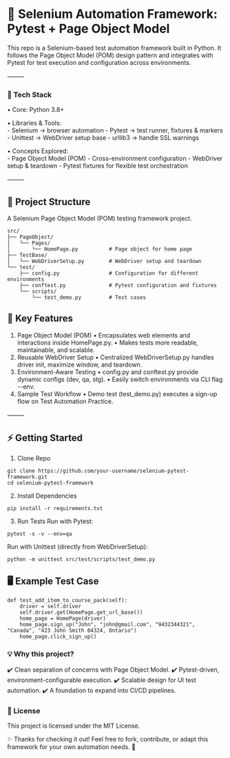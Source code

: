 # 🧪 Selenium Automation Framework: Pytest + Page Object Model

This repo is a Selenium-based test automation framework built in Python.
It follows the Page Object Model (POM) design pattern and integrates with Pytest for test execution and configuration across environments.

⸻

### 🚀 Tech Stack  
• Core: Python 3.8+

• Libraries & Tools:  
	- Selenium → browser automation
	- Pytest → test runner, fixtures & markers
	- Unittest → WebDriver setup base
	- urllib3 → handle SSL warnings
	
• Concepts Explored:  
	- Page Object Model (POM)
	- Cross-environment configuration
	- WebDriver setup & teardown
	- Pytest fixtures for flexible test orchestration

⸻

## 📂 Project Structure

A Selenium Page Object Model (POM) testing framework project.

```
src/
├── PageObject/
│   └── Pages/
│       └── HomePage.py          # Page object for home page
├── TestBase/
│   └── WebDriverSetup.py        # WebDriver setup and teardown
└── test/
    ├── config.py                # Configuration for different environments
    ├── conftest.py              # Pytest configuration and fixtures
    └── scripts/
        └── test_demo.py         # Test cases
```

## 🔑 Key Features
1.	Page Object Model (POM)
	•	Encapsulates web elements and interactions inside HomePage.py.
	•	Makes tests more readable, maintainable, and scalable.
2.	Reusable WebDriver Setup
	•	Centralized WebDriverSetup.py handles driver init, maximize window, and teardown.
3.	Environment-Aware Testing
	•	config.py and conftest.py provide dynamic configs (dev, qa, stg).
	•	Easily switch environments via CLI flag --env.
4.	Sample Test Workflow
	•	Demo test (test_demo.py) executes a sign-up flow on Test Automation Practice.

⸻

## ⚡ Getting Started

1. Clone Repo
```
git clone https://github.com/your-username/selenium-pytest-framework.git
cd selenium-pytest-framework
```
2. Install Dependencies
```
pip install -r requirements.txt
```
3. Run Tests
Run with Pytest:
```
pytest -s -v --env=qa
```
Run with Unittest (directly from WebDriverSetup):
```
python -m unittest src/test/scripts/test_demo.py
```

## 🖥️ Example Test Case
```
def test_add_item_to_course_pack(self):
    driver = self.driver
    self.driver.get(HomePage.get_url_base())
    home_page = HomePage(driver)
    home_page.sign_up("John", "john@gmail.com", "9432344321", "Canada", "423 John Smith 04324, Ontario")
    home_page.click_sign_up()
```

### 💡 Why this project?
✔️ Clean separation of concerns with Page Object Model.
✔️ Pytest-driven, environment-configurable execution.
✔️ Scalable design for UI test automation.
✔️ A foundation to expand into CI/CD pipelines.

### 📜 License
This project is licensed under the MIT License.

✨ Thanks for checking it out!
Feel free to fork, contribute, or adapt this framework for your own automation needs. 🚀
